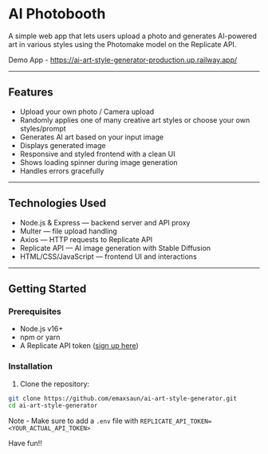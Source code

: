 # AI Photobooth

A simple web app that lets users upload a photo and generates AI-powered art in various styles using the Photomake model on the Replicate API.

Demo App - https://ai-art-style-generator-production.up.railway.app/

---

## Features

- Upload your own photo / Camera upload
- Randomly applies one of many creative art styles or choose your own styles/prompt
- Generates AI art based on your input image
- Displays generated image
- Responsive and styled frontend with a clean UI
- Shows loading spinner during image generation
- Handles errors gracefully

---

## Technologies Used

- Node.js & Express — backend server and API proxy
- Multer — file upload handling
- Axios — HTTP requests to Replicate API
- Replicate API — AI image generation with Stable Diffusion
- HTML/CSS/JavaScript — frontend UI and interactions

---

## Getting Started

### Prerequisites

- Node.js v16+
- npm or yarn
- A Replicate API token ([sign up here](https://replicate.com/signup))

### Installation

1. Clone the repository:

```bash
git clone https://github.com/emaxsaun/ai-art-style-generator.git
cd ai-art-style-generator
```

Note - Make sure to add a `.env` file with `REPLICATE_API_TOKEN=<YOUR_ACTUAL_API_TOKEN>`

Have fun!!